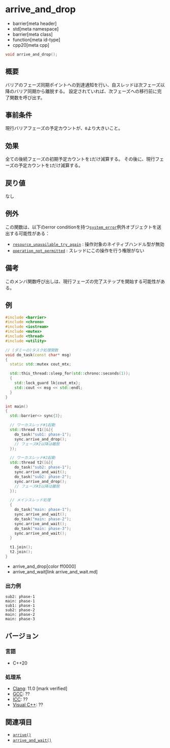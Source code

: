 # arrive_and_drop
* barrier[meta header]
* std[meta namespace]
* barrier[meta class]
* function[meta id-type]
* cpp20[meta cpp]

```cpp
void arrive_and_drop();
```

## 概要
バリアのフェーズ同期ポイントへの到達通知を行い、自スレッドは次フェーズ以降のバリア同期から離脱する。
設定されていれば、次フェーズへの移行前に完了関数を呼び出す。


## 事前条件
現行バリアフェーズの予定カウントが、`0`より大きいこと。


## 効果
全ての後続フェーズの初期予定カウントを`1`だけ減算する。
その後に、現行フェーズの予定カウントを`1`だけ減算する。


## 戻り値
なし


## 例外
この関数は、以下のerror conditionを持つ[`system_error`](/reference/system_error/system_error.md)例外オブジェクトを送出する可能性がある：

- [`resource_unavailable_try_again`](/reference/system_error/errc.md) : 操作対象のネイティブハンドル型が無効
- [`operation_not_permitted`](/reference/system_error/errc.md) : スレッドにこの操作を行う権限がない


## 備考
このメンバ関数呼び出しは、現行フェーズの完了ステップを開始する可能性がある。


## 例
```cpp example
#include <barrier>
#include <chrono>
#include <iostream>
#include <mutex>
#include <thread>
#include <utility>

// (ダミーの)タスク処理関数
void do_task(const char* msg)
{
  static std::mutex cout_mtx;

  std::this_thread::sleep_for(std::chrono::seconds(1));
  {
    std::lock_guard lk{cout_mtx};
    std::cout << msg << std::endl;
  }
}

int main()
{
  std::barrier<> sync{3};

  // ワーカスレッド#1起動
  std::thread t1([&]{
    do_task("sub1: phase-1");
    sync.arrive_and_drop();
    // フェーズ#2以降は離脱
  });

  // ワーカスレッド#2起動
  std::thread t2([&]{
    do_task("sub2: phase-1");
    sync.arrive_and_wait();
    do_task("sub2: phase-2");
    sync.arrive_and_drop();
    // フェーズ#3以降は離脱
  });

  // メインスレッド処理
  {
    do_task("main: phase-1");
    sync.arrive_and_wait();
    do_task("main: phase-2");
    sync.arrive_and_wait();
    do_task("main: phase-3");
    sync.arrive_and_wait();
  }

  t1.join();
  t2.join();
}
```
* arrive_and_drop[color ff0000]
* arrive_and_wait[link arrive_and_wait.md]

### 出力例
```
sub2: phase-1
main: phase-1
sub1: phase-1
sub2: phase-2
main: phase-2
main: phase-3
```


## バージョン
### 言語
- C++20

### 処理系
- [Clang](/implementation.md#clang): 11.0 [mark verified]
- [GCC](/implementation.md#gcc): ??
- [ICC](/implementation.md#icc): ??
- [Visual C++](/implementation.md#visual_cpp): ??


## 関連項目
- [`arrive()`](arrive.md)
- [`arrive_and_wait()`](arrive_and_wait.md)
